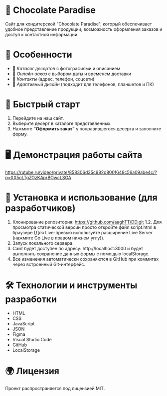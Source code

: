 # 🍫 Chocolate Paradise
Сайт для кондитерской "Chocolate Paradise", который обеспечивает удобное представление продукции, возможность оформления заказов и доступ к контактной информации.

# 🌟 Особенности  
- 🎂 *Каталог десертов* с фотографиями и описанием  
- 🛒 *Онлайн-заказ* с выбором даты и временем доставки  
- 📍 *Контакты* (адрес, телефон, соцсети)  
- 📱 *Адаптивный дизайн* (подходит для телефонов, планшетов и ПК)

# 🚀 Быстрый старт  
1. Перейдите на наш сайт.
2. Выберите десерт в каталоге представленных.
3. Нажмите **"Оформить заказ"** у понравившегося десерта и заполните форму.

# 🖥️ Демонстрация работы сайта
https://rutube.ru/video/private/858306d35c982d800f648c56a09abe4c/?p=XX5oLTgZOzKAprBOwcLSOA

# 📜 Установка и использование (для разработчиков)
1. Клонирование репозитория: https://github.com/aaghTT/DD.git
   1.2. Для просмотра статической версии просто откройте файл script.html в браузере (Для Live-превью используйте расширение Live Server (нажмите Go Live в правом нижнем углу)).
2. Запуск локального сервера.
3. Сайт будет доступен по адресу: http://localhost:3000 и будет выполнять сохранение данных формы с помощью localStorage.
4. Все изменения автоматически сохраняются в GitHub при коммитах через встроенный Git-интерфейс.

# 🛠️ Технологии и инструменты разработки
- HTML
- CSS
- JavaScript 
- JSON
- Figma
- Visual Studio Code
- GitHub
- LocalStorage

# 🌍 Лицензия
Проект распространяется под лицензией MIT.
